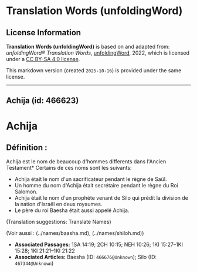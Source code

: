 # Translation Words (unfoldingWord)

## License Information

**Translation Words (unfoldingWord)** is based on and adapted from: _unfoldingWord® Translation Words_, [unfoldingWord](https://unfoldingword.org/utw), 2022, which is licensed under a [CC BY-SA 4.0 license](https://creativecommons.org/licenses/by-sa/4.0/legalcode.en).

This markdown version (created `2025-10-16`) is provided under the same license.



--------------------------------

## Achija (id: 466623)

Achija
======

Définition :
------------

Achija est le nom de beaucoup d'hommes differents dans l'Ancien Testament\* Certains de ces noms sont les suivants:

* Achija était le nom d'un sacrificateur pendant le règne de Saül.
* Un homme du nom d'Achija était secrétaire pendant le règne du Roi Salomon.
* Achija était le nom d'un prophète venant de Silo qui prédit la division de la nation d'Israël en deux royaumes.
* Le père du roi Baesha était aussi appelé Achija.

(Translation suggestions: Translate Names)

(Voir aussi : (../names/baasha.md), (../names/shiloh.md))

* **Associated Passages:** 1SA 14:19; 2CH 10:15; NEH 10:26; 1KI 15:27–1KI 15:28; 1KI 21:21–1KI 21:22
* **Associated Articles:** Baesha (ID: `466676@Unknown`); Silo (ID: `467344@Unknown`)

